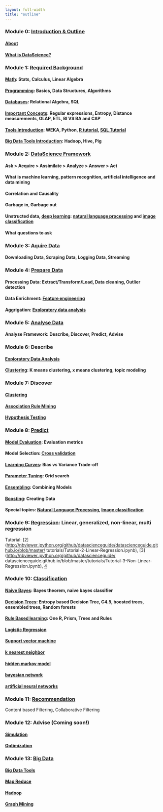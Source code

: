 ```yaml
---
layout: full-width
title: "outline"
---
```


### Module 0: [Introduction & Outline](outline.html)

####  [About](about.html)

#### [What is DataScience?](what-is-data-science/)

### Module 1: [Required Background](required-background/)

#### [Math](required-background-math/): Stats, Calculus, Linear Algebra

#### [Programming](required-background-programming/): Basics, Data Structures, Algorithms

#### [Databases](required-background-databases/): Relational Algebra, SQL

#### [Important Concepts](important-concepts/): Regular expressions, Entropy, Distance measurements, OLAP, ETL, BI VS BA and CAP
	 
#### [Tools Introduction](opensource-tools-for-datascience/): WEKA, Python, [R tutorial](r-programming-tutorial), [SQL Tutorial](sql-introduction)

#### [Big Data Tools Introduction](opensource-bigdata-tools/): Hadoop, Hive, Pig

### Module 2: [DataScience Framework](data-science-framework/)

#### Ask > Acquire > Assimilate > Analyze > Answer > Act

#### What is machine learning, pattern recognition, artificial intelligence and data mining

#### Correlation and Causality

#### Garbage in, Garbage out

#### Unstructed data, [deep learning](deep-learning/): [natural language processing](natural-language-processing/) and [image classification](image-classification/)

#### What questions to ask

### Module 3: [Aquire Data](aquiring-data/)

#### Downloading Data, Scraping Data, Logging Data, Streaming

### Module 4: [Prepare Data](preparing-data/)

#### Processing Data: Extract/Transform/Load, Data cleaning, Outlier detection

#### Data Enrichment: [Feature engineering](feature-engineering/)

#### Aggrigation: [Exploratory data analysis](exploratory-data-analysis)

### Module 5: [Analyse Data](analyse-data/)

#### Analyse Framework: Describe, Discover, Predict, Advise

### Module 6: Describe

#### [Exploratory Data Analysis](exploratory-data-analysis/)

#### [Clustering](clustering/): K means clustering, x means clustering, topic modeling

### Module 7: Discover

#### [Clustering](clustering/)

#### [Association Rule Mining](association-rule-mining/)

#### [Hypothesis Testing](hypothesis-testing)


### Module 8: [Predict]([predict/])

#### [Model Evaluation](model-evaluation/): Evaluation metrics

#### Model Selection: [Cross validation](cross-validation/)

#### [Learning Curves](learning-curves/): Bias vs Variance Trade-off

#### [Parameter Tuning](parameter-tuning/): Grid search

#### [Ensembling](ensembling): Combining Models

#### [Boosting](boosting): Creating Data

#### Special topics: [Natural Language Processing](natural-language-processing/), [Image classification](image-classification/)


### Module 9: [Regression](regression/): Linear, generalized, non-linear, multi regression  

Tutorial: [2](http://nbviewer.ipython.org/github/datascienceguide/datascienceguide.github.io/blob/master/
tutorials/Tutorial-2-Linear-Regression.ipynb), [3](http://nbviewer.ipython.org/github/datascienceguide/
datascienceguide.github.io/blob/master/tutorials/Tutorial-3-Non-Linear-Regression.ipynb), [4]()

### Module 10: [Classification](classification/)

#### [Naive Bayes](naive-bayes/): Bayes theorem, naive bayes classifier

#### [Decision Trees](decision-trees/): Entropy based Decision Tree, C4.5, boosted trees, ensembled trees, Random forests

#### [Rule Based learning](rule-based-learning/): One R, Prism, Trees and Rules

#### [Logistic Regression](logistic-regression)

#### [Support vector machine](support-vector-machine)

#### [k nearest neighbor](k-nearest-neighbor)

#### [hidden markov model](hidden-markov-model)

#### [bayesian network](bayesian-network)

#### [artificial neural networks](neural-network)

### Module 11: [Recommendation]()

Content based Filtering, Collaborative Filtering

### Module 12: Advise (Coming soon!)

#### [Simulation](simulation/)

#### [Optimization](optization/)
	
### Module 13: [Big Data](big-data-fundamentals)

#### [Big Data Tools](opensource-bigdata-tools/)

#### [Map Reduce](map-reduce/)

#### [Hadoop](hadoop-tutorial/)

#### [Graph Mining](graph-mining/)
